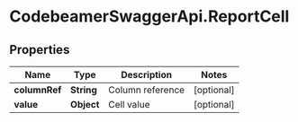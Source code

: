 # CodebeamerSwaggerApi.ReportCell

## Properties
Name | Type | Description | Notes
------------ | ------------- | ------------- | -------------
**columnRef** | **String** | Column reference | [optional] 
**value** | **Object** | Cell value | [optional] 
